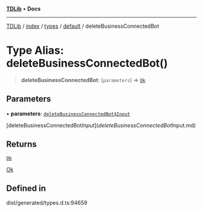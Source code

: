 [**TDLib**](../../../../../../README.md) • **Docs**

***

[TDLib](../../../../../../modules.md) / [index](../../../../../README.md) / [types](../../../README.md) / [default](../README.md) / deleteBusinessConnectedBot

# Type Alias: deleteBusinessConnectedBot()

> **deleteBusinessConnectedBot**: (`parameters`) => [`Ok`](Ok.md)

## Parameters

• **parameters**: [`deleteBusinessConnectedBot$Input`](deleteBusinessConnectedBot$Input.md)

[deleteBusinessConnectedBot$Input](deleteBusinessConnectedBot$Input.md)

## Returns

[`Ok`](Ok.md)

[Ok](Ok.md)

## Defined in

dist/generated/types.d.ts:94659
